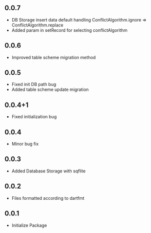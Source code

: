 ## 0.0.7
* DB Storage insert data default handling ConflictAlgorithm.ignore => ConflictAlgorithm.replace
* Added param in setRecord for selecting conflictAlgorithm
## 0.0.6
* Improved table scheme migration method
## 0.0.5
* Fixed init DB path bug
* Added table scheme update migration
## 0.0.4+1
* Fixed initialization bug
## 0.0.4
* Minor bug fix
## 0.0.3
* Added Database Storage with sqflite
## 0.0.2 
* Files formatted according to dartfmt
## 0.0.1
* Initialize Package
